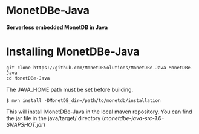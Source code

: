 # MonetDBe-Java
**Serverless embedded MonetDB in Java**

# Installing MonetDBe-Java
```
git clone https://github.com/MonetDBSolutions/MonetDBe-Java MonetDBe-Java
cd MonetDBe-Java
```
The JAVA_HOME path must be set before building.
```
$ mvn install -DMonetDB_dir=/path/to/monetdb/installation
```
This will install MonetDBe-Java in the local maven repository.
You can find the jar file in the java/target/ directory (*monetdbe-java-src-1.0-SNAPSHOT.jar*)

